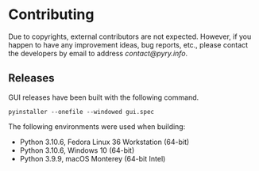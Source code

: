 # Contributing
<!-- Copyright (c) 2022 Pyry Lahtinen -->

Due to copyrights, external contributors are not expected. However, if you happen to have any improvement ideas, bug reports, etc., please contact the developers by email to address _&#99;&#111;&#110;&#116;&#97;&#99;&#116;&#64;&#112;&#121;&#114;&#121;&#46;&#105;&#110;&#102;&#111;_.

## Releases
GUI releases have been built with the following command.
```
pyinstaller --onefile --windowed gui.spec
```

The following environments were used when building:

* Python 3.10.6, Fedora Linux 36 Workstation (64-bit)
* Python 3.10.6, Windows 10 (64-bit)
* Python 3.9.9, macOS Monterey (64-bit Intel)